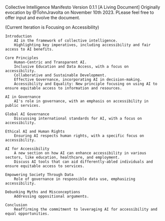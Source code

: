 Collective Intelligence Manifesto Version 0.1.1 [A Living Document]
Originally evocation by @TohnJravolta on November 10th 2023.
PLease feel free to offer input and evolve the document.

(Current Iteration is Focusing on Accessibility)

    Introduction
        AI in the framework of collective intelligence.
        Highlighting key imperatives, including accessibility and fair access to AI benefits.

    Core Principles
        Human-Centric and Transparent AI.
        Inclusive Education and Data Access, with a focus on accessibility.
        Collaborative and Sustainable Development.
        Effective Governance, incorporating AI in decision-making.
        Accessibility and Equality: New principle focusing on using AI to ensure equitable access to information and resources.

    AI in Governance
        AI's role in governance, with an emphasis on accessibility in public services.

    Global AI Governance
        Discussing international standards for AI, with a focus on accessibility.

    Ethical AI and Human Rights
        Ensuring AI respects human rights, with a specific focus on accessibility.

    AI for Accessibility
        A new section on how AI can enhance accessibility in various sectors, like education, healthcare, and employment.
        Discuss AI tools that can aid differently-abled individuals and ensure equitable access to services.

    Empowering Society Through Data
        Role of governance in responsible data use, emphasizing accessibility.

    Debunking Myths and Misconceptions
        Addressing oppositional arguments.

    Conclusion
        Reaffirming the commitment to leveraging AI for accessibility and equal opportunities.